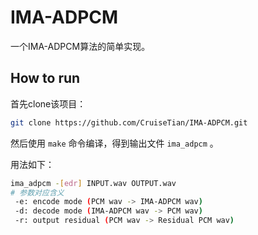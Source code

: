# IMA-ADPCM

一个IMA-ADPCM算法的简单实现。

## How to run

首先clone该项目：

```bash
git clone https://github.com/CruiseTian/IMA-ADPCM.git
```

然后使用 `make` 命令编译，得到输出文件 `ima_adpcm` 。

用法如下：

```bash
ima_adpcm -[edr] INPUT.wav OUTPUT.wav
# 参数对应含义
 -e: encode mode (PCM wav -> IMA-ADPCM wav)  
 -d: decode mode (IMA-ADPCM wav -> PCM wav)  
 -r: output residual (PCM wav -> Residual PCM wav)   
```
